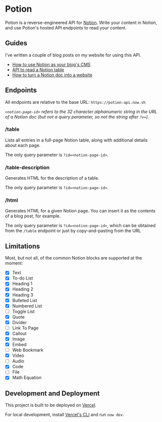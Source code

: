 # Potion

Potion is a reverse-engineered API for [Notion](https://notion.so). Write your content in Notion, and use Potion's hosted API endpoints to read your content. 

## Guides

I've written a couple of blog posts on my website for using this API. 

* [How to use Notion as your blog's CMS](https://benborgers.com/blog/notion-blog)
* [API to read a Notion table](https://benborgers.com/blog/notion-table)
* [How to turn a Notion doc into a website](https://benborgers.com/blog/notion-to-website)

## Endpoints

All endpoints are relative to the base URL: `https://potion-api.now.sh`

*`<notion-page-id>` refers to the 32 character alphanumeric string in the URL of a Notion doc (but not a query parameter, so not the string after `?v=`).*

### /table

Lists all entries in a full-page Notion table, along with additional details about each page. 

The only query parameter is `?id=<notion-page-id>`. 

### /table-description

Generates HTML for the description of a table. 

The only query parameter is `?id=<notion-page-id>`. 

### /html

Generates HTML for a given Notion page. You can insert it as the contents of a blog post, for example. 

The only query parameter is `?id=<notion-page-id>`, which can be obtained from the `/table` endpoint or just by copy-and-pasting from the URL

## Limitations

Most, but not all, of the common Notion blocks are supported at the moment:

- [x] Text
- [x] To-do List
- [x] Heading 1
- [x] Heading 2
- [x] Heading 3
- [x] Bulleted List
- [x] Numbered List
- [ ] Toggle List
- [x] Quote
- [x] Divider
- [ ] Link To Page
- [x] Callout
- [x] Image
- [x] Embed
- [ ] Web Bookmark
- [x] Video
- [ ] Audio
- [x] Code
- [ ] File
- [x] Math Equation

## Development and Deployment

This project is built to be deployed on [Vercel](https://vercel.com/home). 

For local development, install [Vercel's CLI](https://vercel.com/download) and run `now dev`. 
